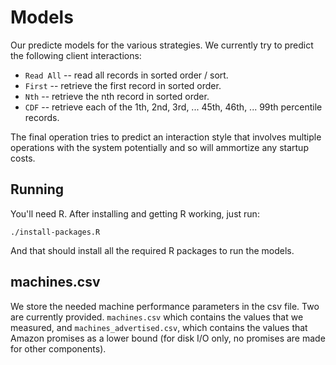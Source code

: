 # Models

Our predicte models for the various strategies. We currently try to predict the
following client interactions:

* `Read All` -- read all records in sorted order / sort.
* `First` -- retrieve the first record in sorted order.
* `Nth` -- retrieve the nth record in sorted order.
* `CDF` -- retrieve each of the 1th, 2nd, 3rd, ... 45th, 46th, ... 99th
  percentile records.

The final operation tries to predict an interaction style that involves
multiple operations with the system potentially and so will ammortize any
startup costs.

## Running

You'll need R. After installing and getting R working, just run:

```
./install-packages.R
```

And that should install all the required R packages to run the models.

## machines.csv

We store the needed machine performance parameters in the csv file. Two are
currently provided. `machines.csv` which contains the values that we measured,
and `machines_advertised.csv`, which contains the values that Amazon promises
as a lower bound (for disk I/O only, no promises are made for other
components).
